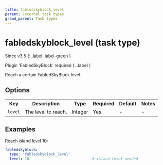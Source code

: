 ```yaml
---
title: fabledskyblock_level
parent: External task types
grand_parent: Task types
---
```


# fabledskyblock_level (task type)

Since v3.5
{: .label .label-green }

Plugin 'FabledSkyBlock' required
{: .label }

Reach a certain FabledSkyBlock level.

## Options

| Key     | Description         | Type    | Required | Default | Notes |
|---------|---------------------|---------|----------|---------|-------|
| `level` | The level to reach. | Integer | Yes      | \-      | \-    |

## Examples

Reach island level 10:

``` yaml
fabledskyblock:
  type: "fabledskyblock_level"
  level: 10                             # island level needed
```
